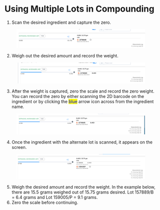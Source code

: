 # Using Multiple Lots in Compounding

1. Scan the desired ingredient and capture the zero.

<figure><img src="../../.gitbook/assets/image (47).png" alt=""><figcaption></figcaption></figure>

2. Weigh out the desired amount and record the weight.

<figure><img src="../../.gitbook/assets/image (48).png" alt=""><figcaption></figcaption></figure>

3. After the weight is captured, zero the scale and record the zero weight. You can record the zero by either scanning the 2D barcode on the ingredient or by clicking the <mark style="color:blue;">blue</mark> arrow icon across from the ingredient name.

<figure><img src="../../.gitbook/assets/image (49).png" alt=""><figcaption></figcaption></figure>

4. Once the ingredient with the alternate lot is scanned, it appears on the screen.

<figure><img src="../../.gitbook/assets/image (50).png" alt=""><figcaption></figcaption></figure>

5. Weigh the desired amount and record the weight. In the example below, there are 15.5 grams weighed out of 15.75 grams desired. Lot 157889/B = 6.4 grams and Lot 159005/P = 9.1 grams.
6. Zero the scale before continuing.
